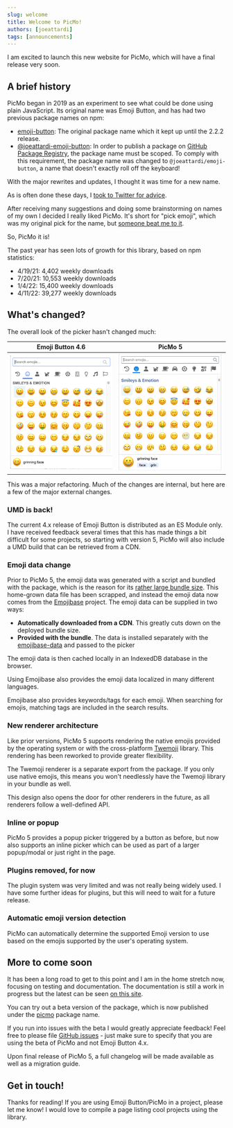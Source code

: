 ```yaml
---
slug: welcome
title: Welcome to PicMo!
authors: [joeattardi]
tags: [announcements]
---
```


I am excited to launch this new website for PicMo, which will have a final release very soon.

## A brief history

PicMo began in 2019 as an experiment to see what could be done using plain JavaScript. Its original name was Emoji Button, and has had two previous package names on npm:

- [emoji-button](https://www.npmjs.com/package/emoji-button): The original package name which it kept up until the 2.2.2 release.
- [@joeattardi-emoji-button](https://www.npmjs.com/package/@joeattardi-emoji-button): In order to publish a package on [GitHub Package Registry](https://github.com/features/packages), the package name must be scoped. To comply with this requirement, the package name was changed to `@joeattardi/emoji-button`, a name that doesn't exactly roll off the keyboard!

With the major rewrites and updates, I thought it was time for a new name. 

As is often done these days, I [took to Twitter for advice](https://twitter.com/JoeAttardi/status/1504536333091581960).

After receiving many suggestions and doing some brainstorming on names of my own I decided I really liked PicMo. It's short for "pick emoji", which was my original pick for the name, but [someone beat me to it](https://www.npmjs.com/package/pick-emoji).

So, PicMo it is!

The past year has seen lots of growth for this library, based on npm statistics:

- 4/19/21: 4,402 weekly downloads
- 7/20/21: 10,553 weekly downloads
- 1/4/22: 15,400 weekly downloads
- 4/11/22: 39,277 weekly downloads

## What's changed?

The overall look of the picker hasn't changed much:

| Emoji Button 4.6 | PicMo 5 |
|----|----|
| ![Emoji Button screenshot](./emoji-button.png) | ![PicMo screenshot](./picmo.png) |

This was a major refactoring. Much of the changes are internal, but here are a few of the major external changes.

### UMD is back!

The current 4.x release of Emoji Button is distributed as an ES Module only. I have received feedback several times that this has made things a bit difficult for some projects, so starting with version 5, PicMo will also include a UMD build that can be retrieved from a CDN.

### Emoji data change

Prior to PicMo 5, the emoji data was generated with a script and bundled with the package, which is the reason for its [rather large bundle size](https://bundlephobia.com/package/@joeattardi/emoji-button@4.6.4). This home-grown data file has been scrapped, and instead the emoji data now comes from the [Emojibase](https://emojibase.dev/) project. The emoji data can be supplied in two ways:

- **Automatically downloaded from a CDN**. This greatly cuts down on the deployed bundle size.
- **Provided with the bundle**. The data is installed separately with the [emojibase-data](https://www.npmjs.com/package/emojibase-data) and passed to the picker

The emoji data is then cached locally in an IndexedDB database in the browser.

Using Emojibase also provides the emoji data localized in many different languages.

Emojibase also provides keywords/tags for each emoji. When searching for emojis, matching tags are included in the search results.

### New renderer architecture

Like prior versions, PicMo 5 supports rendering the native emojis provided by the operating system or with the cross-platform [Twemoji](https://twemoji.twitter.com/) library. This rendering has been reworked to provide greater flexibility.

The Twemoji renderer is a separate export from the package. If you only use native emojis, this means you won't needlessly have the Twemoji library in your bundle as well.

This design also opens the door for other renderers in the future, as all renderers follow a well-defined API.

### Inline or popup

PicMo 5 provides a popup picker triggered by a button as before, but now also supports an inline picker which can be used as part of a larger popup/modal or just right in the page.

### Plugins removed, for now

The plugin system was very limited and was not really being widely used. I have some further ideas for plugins, but this will need to wait for a future release.

### Automatic emoji version detection

PicMo can automatically determine the supported Emoji version to use based on the emojis supported by the user's operating system.

## More to come soon

It has been a long road to get to this point and I am in the home stretch now, focusing on testing and documentation. The documentation is still a work in progress but the latest can be seen [on this site](/docs/getting-started/overview).

You can try out a beta version of the package, which is now published under the [picmo](https://www.npmjs.com/package/picmo) package name.

If you run into issues with the beta I would greatly appreciate feedback! Feel free to please file [GitHub issues](https://github.com/joeattardi/picmo/issues) - just make sure to specify that you are using the beta of PicMo and not Emoji Button 4.x.

Upon final release of PicMo 5, a full changelog will be made available as well as a migration guide.

## Get in touch!

Thanks for reading! If you are using Emoji Button/PicMo in a project, please let me know! I would love to compile a page listing cool projects using the library.
